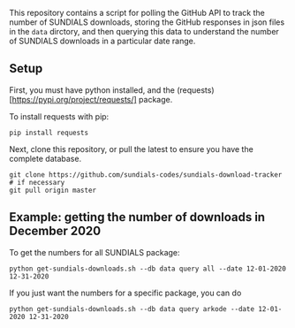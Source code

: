This repository contains a script for polling the GitHub API to track the number of SUNDIALS downloads, storing the GitHub responses in json files in the `data` dirctory, and then querying this data to understand the number of SUNDIALS downloads in a particular date range.

## Setup

First, you must have python installed, and the (requests)[https://pypi.org/project/requests/] package.

To install requests with pip:
```
pip install requests
```

Next, clone this repository, or pull the latest to ensure you have the complete database.

```
git clone https://github.com/sundials-codes/sundials-download-tracker # if necessary
git pull origin master
```

## Example: getting the number of downloads in December 2020

To get the numbers for all SUNDIALS package:

```
python get-sundials-downloads.sh --db data query all --date 12-01-2020 12-31-2020
```

If you just want the numbers for a specific package, you can do

```
python get-sundials-downloads.sh --db data query arkode --date 12-01-2020 12-31-2020
```